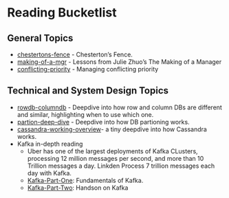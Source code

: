 # Reading Bucketlist

## General Topics

- [chestertons-fence] - Chesterton’s Fence.
- [making-of-a-mgr] - Lessons from Julie Zhuo’s The Making of a Manager
- [conflicting-priority] - Managing conflicting priority

## Technical and System Design Topics

- [rowdb-columndb] - Deepdive into how row and column DBs are different and similar, highlighting when to use which one.
- [partion-deep-dive] - Deepdive into how DB partioning works.
- [cassandra-working-overview]- a tiny deepdive into how Cassandra works.
- Kafka in-depth reading
  - Uber has one of the largest deployments of Kafka CLusters, processing 12 million messages per second, and more than 10 Trillion messages a day. Linkden Process 7 trillion messages each day with Kafka.
  - [Kafka-Part-One]: Fundamentals of Kafka.
  - [Kafka-Part-Two]: Handson on Kafka

[cassandra-working-overview]: https://www.guru99.com/cassandra-architecture.html
[chestertons-fence]: https://fs.blog/chestertons-fence/
[making-of-a-mgr]: https://fellow.app/blog/management/julie-zhuo-the-making-of-a-manager/?v2=1
[conflicting-priority]: https://leaddev.com/process/navigating-competing-priorities-engineer
[partion-deep-dive]: https://www.timescale.com/learn/data-partitioning-what-it-is-and-why-it-matters
[rowdb-columndb]: https://dataschool.com/data-modeling-101/row-vs-column-oriented-databases/
[Kafka-Part-One]: https://rohithsankepally.github.io/Kafka-Architecture/
[Kafka-Part-Two]: https://rohithsankepally.github.io/Kafka-Hands-On/#:~:text=Kafka%20is%20built%20using%20zookeeper,out%20of%20this%20blog's%20scope.
